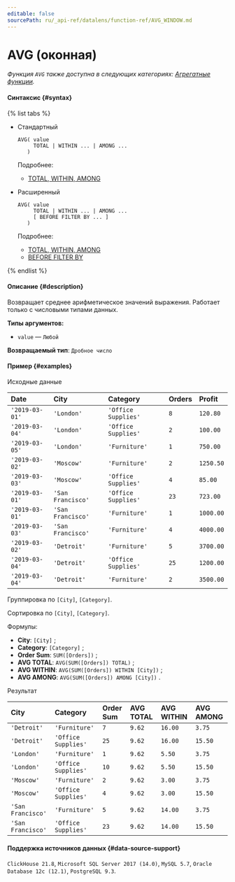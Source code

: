 ```yaml
---
editable: false
sourcePath: ru/_api-ref/datalens/function-ref/AVG_WINDOW.md
---
```


# AVG (оконная)

_Функция `AVG` также доступна в следующих категориях: [Агрегатные функции](AVG.md)._

#### Синтаксис {#syntax}

{% list tabs %}

- Стандартный

  ```
  AVG( value
       TOTAL | WITHIN ... | AMONG ...
     )
  ```

  Подробнее:
  - [TOTAL, WITHIN, AMONG](window-functions.md#syntax-grouping)

- Расширенный

  ```
  AVG( value
       TOTAL | WITHIN ... | AMONG ...
       [ BEFORE FILTER BY ... ]
     )
  ```

  Подробнее:
  - [TOTAL, WITHIN, AMONG](window-functions.md#syntax-grouping)
  - [BEFORE FILTER BY](window-functions.md#syntax-before-filter-by)

{% endlist %}

#### Описание {#description}
Возвращает среднее арифметическое значений выражения. Работает только с числовыми типами данных.

**Типы аргументов:**
- `value` — `Любой`


**Возвращаемый тип**: `Дробное число`

#### Пример {#examples}




Исходные данные

| **Date**       | **City**          | **Category**        | **Orders**   | **Profit**   |
|:---------------|:------------------|:--------------------|:-------------|:-------------|
| `'2019-03-01'` | `'London'`        | `'Office Supplies'` | `8`          | `120.80`     |
| `'2019-03-04'` | `'London'`        | `'Office Supplies'` | `2`          | `100.00`     |
| `'2019-03-05'` | `'London'`        | `'Furniture'`       | `1`          | `750.00`     |
| `'2019-03-02'` | `'Moscow'`        | `'Furniture'`       | `2`          | `1250.50`    |
| `'2019-03-03'` | `'Moscow'`        | `'Office Supplies'` | `4`          | `85.00`      |
| `'2019-03-01'` | `'San Francisco'` | `'Office Supplies'` | `23`         | `723.00`     |
| `'2019-03-01'` | `'San Francisco'` | `'Furniture'`       | `1`          | `1000.00`    |
| `'2019-03-03'` | `'San Francisco'` | `'Furniture'`       | `4`          | `4000.00`    |
| `'2019-03-02'` | `'Detroit'`       | `'Furniture'`       | `5`          | `3700.00`    |
| `'2019-03-04'` | `'Detroit'`       | `'Office Supplies'` | `25`         | `1200.00`    |
| `'2019-03-04'` | `'Detroit'`       | `'Furniture'`       | `2`          | `3500.00`    |

Группировка по `[City]`, `[Category]`.

Сортировка по `[City]`, `[Category]`.

Формулы:

- **City**: `[City]` ;
- **Category**: `[Category]` ;
- **Order Sum**: `SUM([Orders])` ;
- **AVG TOTAL**: `AVG(SUM([Orders]) TOTAL)` ;
- **AVG WITHIN**: `AVG(SUM([Orders]) WITHIN [City])` ;
- **AVG AMONG**: `AVG(SUM([Orders]) AMONG [City])` .


Результат

| **City**          | **Category**        | **Order Sum**   | **AVG TOTAL**   | **AVG WITHIN**   | **AVG AMONG**   |
|:------------------|:--------------------|:----------------|:----------------|:-----------------|:----------------|
| `'Detroit'`       | `'Furniture'`       | `7`             | `9.62`          | `16.00`          | `3.75`          |
| `'Detroit'`       | `'Office Supplies'` | `25`            | `9.62`          | `16.00`          | `15.50`         |
| `'London'`        | `'Furniture'`       | `1`             | `9.62`          | `5.50`           | `3.75`          |
| `'London'`        | `'Office Supplies'` | `10`            | `9.62`          | `5.50`           | `15.50`         |
| `'Moscow'`        | `'Furniture'`       | `2`             | `9.62`          | `3.00`           | `3.75`          |
| `'Moscow'`        | `'Office Supplies'` | `4`             | `9.62`          | `3.00`           | `15.50`         |
| `'San Francisco'` | `'Furniture'`       | `5`             | `9.62`          | `14.00`          | `3.75`          |
| `'San Francisco'` | `'Office Supplies'` | `23`            | `9.62`          | `14.00`          | `15.50`         |




#### Поддержка источников данных {#data-source-support}

`ClickHouse 21.8`, `Microsoft SQL Server 2017 (14.0)`, `MySQL 5.7`, `Oracle Database 12c (12.1)`, `PostgreSQL 9.3`.
